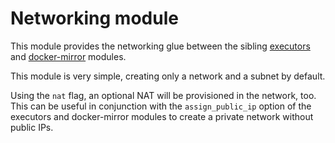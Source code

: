 # Networking module

This module provides the networking glue between the sibling [executors](https://registry.terraform.io/modules/sourcegraph/executors/google/4.5.0/submodules/executors) and [docker-mirror](https://registry.terraform.io/modules/sourcegraph/executors/google/4.5.0/submodules/docker-mirror) modules.

This module is very simple, creating only a network and a subnet by default.

Using the `nat` flag, an optional NAT will be provisioned in the network, too. This can be useful in conjunction with the `assign_public_ip` option of the executors and docker-mirror modules to create a private network without public IPs.
